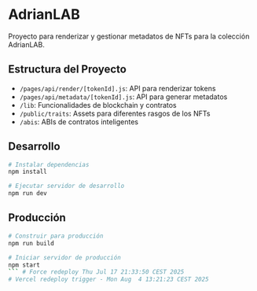 # AdrianLAB

Proyecto para renderizar y gestionar metadatos de NFTs para la colección AdrianLAB.

## Estructura del Proyecto

- `/pages/api/render/[tokenId].js`: API para renderizar tokens
- `/pages/api/metadata/[tokenId].js`: API para generar metadatos
- `/lib`: Funcionalidades de blockchain y contratos
- `/public/traits`: Assets para diferentes rasgos de los NFTs
- `/abis`: ABIs de contratos inteligentes

## Desarrollo

```bash
# Instalar dependencias
npm install

# Ejecutar servidor de desarrollo
npm run dev
```

## Producción

```bash
# Construir para producción
npm run build

# Iniciar servidor de producción
npm start
``` # Force redeploy Thu Jul 17 21:33:50 CEST 2025
# Vercel redeploy trigger - Mon Aug  4 13:21:23 CEST 2025
